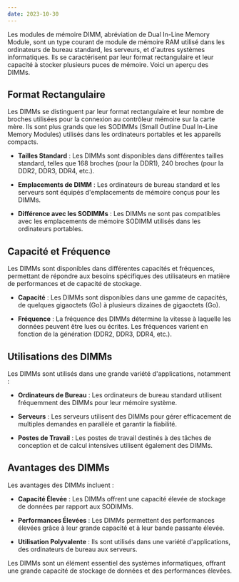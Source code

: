 ```yaml
---
date: 2023-10-30
---
```


Les modules de mémoire DIMM, abréviation de Dual In-Line Memory Module, sont un type courant de module de mémoire RAM utilisé dans les ordinateurs de bureau standard, les serveurs, et d'autres systèmes informatiques. Ils se caractérisent par leur format rectangulaire et leur capacité à stocker plusieurs puces de mémoire. Voici un aperçu des DIMMs.

## Format Rectangulaire

Les DIMMs se distinguent par leur format rectangulaire et leur nombre de broches utilisées pour la connexion au contrôleur mémoire sur la carte mère. Ils sont plus grands que les SODIMMs (Small Outline Dual In-Line Memory Modules) utilisés dans les ordinateurs portables et les appareils compacts.

- **Tailles Standard** : Les DIMMs sont disponibles dans différentes tailles standard, telles que 168 broches (pour la DDR1), 240 broches (pour la DDR2, DDR3, DDR4, etc.).

- **Emplacements de DIMM** : Les ordinateurs de bureau standard et les serveurs sont équipés d'emplacements de mémoire conçus pour les DIMMs.

- **Différence avec les SODIMMs** : Les DIMMs ne sont pas compatibles avec les emplacements de mémoire SODIMM utilisés dans les ordinateurs portables.

## Capacité et Fréquence

Les DIMMs sont disponibles dans différentes capacités et fréquences, permettant de répondre aux besoins spécifiques des utilisateurs en matière de performances et de capacité de stockage.

- **Capacité** : Les DIMMs sont disponibles dans une gamme de capacités, de quelques gigaoctets (Go) à plusieurs dizaines de gigaoctets (Go).

- **Fréquence** : La fréquence des DIMMs détermine la vitesse à laquelle les données peuvent être lues ou écrites. Les fréquences varient en fonction de la génération (DDR2, DDR3, DDR4, etc.).

## Utilisations des DIMMs

Les DIMMs sont utilisés dans une grande variété d'applications, notamment :

- **Ordinateurs de Bureau** : Les ordinateurs de bureau standard utilisent fréquemment des DIMMs pour leur mémoire système.

- **Serveurs** : Les serveurs utilisent des DIMMs pour gérer efficacement de multiples demandes en parallèle et garantir la fiabilité.

- **Postes de Travail** : Les postes de travail destinés à des tâches de conception et de calcul intensives utilisent également des DIMMs.

## Avantages des DIMMs

Les avantages des DIMMs incluent :

- **Capacité Élevée** : Les DIMMs offrent une capacité élevée de stockage de données par rapport aux SODIMMs.

- **Performances Élevées** : Les DIMMs permettent des performances élevées grâce à leur grande capacité et à leur bande passante élevée.

- **Utilisation Polyvalente** : Ils sont utilisés dans une variété d'applications, des ordinateurs de bureau aux serveurs.

Les DIMMs sont un élément essentiel des systèmes informatiques, offrant une grande capacité de stockage de données et des performances élevées.

